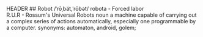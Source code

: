 HEADER ##
Robot
/ˈrōˌbät,ˈrōbət/
robota - Forced labor  
R.U.R - Rossum's Universal Robots
noun
a machine capable of carrying out a complex series of actions automatically, especially one programmable by a computer.
synonyms:	automaton, android, golem; 
